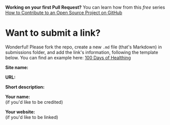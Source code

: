 **Working on your first Pull Request?** You can learn how from this *free* series [How to Contribute to an Open Source Project on GitHub](https://egghead.io/series/how-to-contribute-to-an-open-source-project-on-github) 

# Want to submit a link?

Wonderful! Please fork the repo, create a new `.md` file (that's Markdown) in submissions folder, and add the link's information, following the template below. You can find an example here: [100 Days of Healthing](https://github.com/jenniferlynparsons/selfcaretech/blob/master/submissions/100-Days-of-Healthing)

**Site name:** 

**URL:**

**Short description:**

**Your name:**  
(if you'd like to be credited)

**Your website:**  
(if you'd like to be linked)
